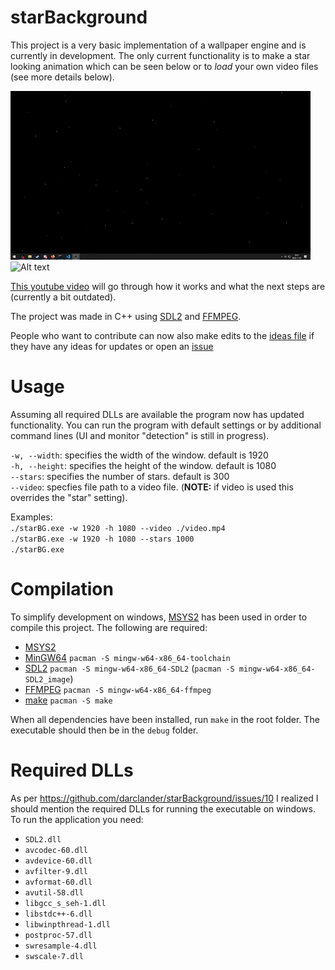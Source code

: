 # starBackground

This project is a very basic implementation of a wallpaper engine and is currently in development. The only current functionality is to make a star looking animation which can be seen below or to *load* your own video files (see more details below).

![Alt text](documents/screenshots/bg.gif?raw=true "Gif")
![Alt text](documents/screenshots/video.gif?raw=true "Gif")

[This youtube video](https://www.youtube.com/watch?v=vhugQU01Dso) will go through how it works and what the next steps are (currently a bit outdated).

The project was made in C++ using [SDL2](https://www.libsdl.org/) and [FFMPEG](https://www.ffmpeg.org/).

People who want to contribute can now also make edits to the [ideas file](https://github.com/darclander/starBackground/blob/main/documents/new_ideas.txt) if they have any ideas for updates or open an [issue](https://github.com/darclander/starBackground/issues)

# Usage
Assuming all required DLLs are available the program now has updated functionality. You can run the program with default settings or by additional command lines (UI and monitor "detection" is still in progress). 

`-w, --width`: specifies the width of the window. default is 1920 \
`-h, --height`: specifies the height of the window. default is 1080 \
`--stars`: specifies the number of stars. default is 300 \
`--video`: specfies file path to a video file. (**NOTE:** if video is used this overrides the "star" setting). 

Examples: \
`./starBG.exe -w 1920 -h 1080 --video ./video.mp4` \
`./starBG.exe -w 1920 -h 1080 --stars 1000` \
`./starBG.exe` 

# Compilation
To simplify development on windows, [MSYS2](https://www.msys2.org/) has been used in order to compile this project. The following are required:
- [MSYS2](https://www.msys2.org/)
- [MinGW64](https://www.mingw-w64.org/) `pacman -S mingw-w64-x86_64-toolchain`
- [SDL2](https://www.libsdl.org/) `pacman -S mingw-w64-x86_64-SDL2` (`pacman -S mingw-w64-x86_64-SDL2_image`)
- [FFMPEG](https://www.ffmpeg.org/) `pacman -S mingw-w64-x86_64-ffmpeg`
- [make](https://packages.msys2.org/package/make) `pacman -S make`

When all dependencies have been installed, run `make` in the root folder. The executable should then be in the `debug` folder. 

# Required DLLs
As per https://github.com/darclander/starBackground/issues/10 I realized I should mention the required DLLs for running the executable on windows. To run the application you need: 
- `SDL2.dll`
- `avcodec-60.dll` 
- `avdevice-60.dll` 
- `avfilter-9.dll` 
- `avformat-60.dll` 
- `avutil-58.dll` 
- `libgcc_s_seh-1.dll` 
- `libstdc++-6.dll` 
- `libwinpthread-1.dll` 
- `postproc-57.dll` 
- `swresample-4.dll` 
- `swscale-7.dll` 


<!--- ***OUTDATED***
# Installation for 64-bit windows

This project is based on [SDL2](https://www.libsdl.org/index.php) + [MinGW](http://mingw-w64.org/doku.php) and therefore requires the following: 
- [MinGW](https://sourceforge.net/projects/mingw/) 
- [SDL2](https://www.libsdl.org/release/SDL2-devel-2.0.14-mingw.tar.gz)

**Libs for future development, not needed for normal compilation**
- [SDL Image](https://www.libsdl.org/projects/SDL_image/release/SDL2_image-devel-2.0.5-mingw.tar.gz)

When MinGW is installed, make sure to install the mingw32-make package. If you can run `mingw32-make` in your terminal, extract from the SDL image zip the map called i686-w64-mingw32 to a place of your choice. After you have extracted the map, open the SDL 2 zip and merge the contents of the i686-w64-mingw32 (4 folders) from that zip with the folders in your first i686-w64-mingw32 folder. If you open the makefile you can see that I am linking the include and lib folder to my `D:\programming`. Change that path to wherever you extracted the i686-w64-mingw32 folder. Comments should exist in the makefile.

![Alt text](documents/screenshots/makefile1.png?raw=true "Makefile1")

When everything is setup you should be able to run `mingw32-make` in the root folder and after compilation you can run starbg.exe in the debug folder.
**NOTE:** You may require `SDL2.dll` and `SDL2_image.dll`. Those can be found in your `SDL\i686-w64-mingw32\bin` folder. 
--->
